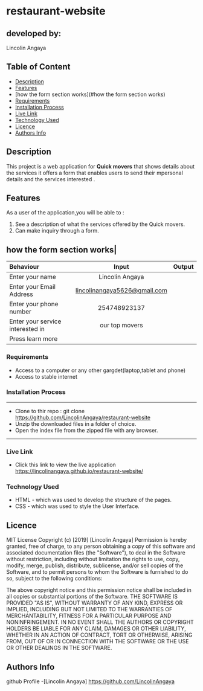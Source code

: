 # restaurant-website
 ## developed by:
  Lincolin Angaya
 ## Table of Content
 - [Description](#description)
 - [Features](#features)
 - [how the form section works](#how the form section works)
 - [Requirements](#requirements)
 - [Installation Process](#installation-Process)
 - [Live Link](#Live-Link)
 - [Technology  Used](#technology-Used)
 - [Licence](#licence)
 - [Authors Info](#Authors-Info)
 ## Description
 <p>This project is a web application for  <b>Quick movers</b> that shows details about the services it offers a form that enables users to send their mpersonal details and the services interested .</p>

## Features
As a user of the application,you will be able to :
1. See a description of what the services offered by the Quick movers.
1. Can make inquiry through a form.

## how the form section works|
| Behaviour      | Input        | Output       |
| :------------- | :----------: | -----------: |
|  Enter your name  |   Lincolin Angaya |     |
| Enter your Email Address  | lincolinangaya5626@gmail.com | 
| Enter your phone number |  254748923137    | 
| Enter your service interested in |  our top movers   | |  malto house  | |  e.t.c  | 
| Press learn more |  
 ###  Requirements
 * Access to  a computer or any other gargdet(laptop,tablet and phone)
 * Access to  stable internet
 ### Installation Process
 ****
* Clone to thir repo : git clone https://github.com/LincolinAngaya/restaurant-website
* Unzip the downloaded files in a folder of choice.
* Open the index file from the zipped file with any browser.
 ****
### Live Link
- Click this link to view the live application https://lincolinangaya.github.io/restaurant-website/
### Technology  Used
* HTML - which was used to develop the structure of the pages.
* CSS - which was used to style the User Interface.
## Licence
MIT License
Copyright (c) [2019] [Lincolin Angaya]
Permission is hereby granted, free of charge, to any person obtaining a copy
of this software and associated documentation files (the "Software"), to deal
in the Software without restriction, including without limitation the rights
to use, copy, modify, merge, publish, distribute, sublicense, and/or sell
copies of the Software, and to permit persons to whom the Software is
furnished to do so, subject to the following conditions:

The above copyright notice and this permission notice shall be included in all
copies or substantial portions of the Software.
THE SOFTWARE IS PROVIDED "AS IS", WITHOUT WARRANTY OF ANY KIND, EXPRESS OR
IMPLIED, INCLUDING BUT NOT LIMITED TO THE WARRANTIES OF MERCHANTABILITY,
FITNESS FOR A PARTICULAR PURPOSE AND NONINFRINGEMENT. IN NO EVENT SHALL THE
AUTHORS OR COPYRIGHT HOLDERS BE LIABLE FOR ANY CLAIM, DAMAGES OR OTHER
LIABILITY, WHETHER IN AN ACTION OF CONTRACT, TORT OR OTHERWISE, ARISING FROM,
OUT OF OR IN CONNECTION WITH THE SOFTWARE OR THE USE OR OTHER DEALINGS IN THE
SOFTWARE.
## Authors Info
github Profile -[Lincolin Angaya] https://github.com/LincolinAngaya


